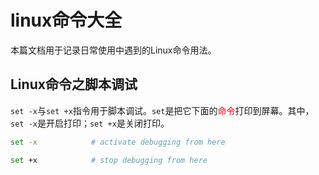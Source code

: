 # linux命令大全
本篇文档用于记录日常使用中遇到的Linux命令用法。

## Linux命令之脚本调试
`set -x`与`set +x`指令用于脚本调试。`set`是把它下面的<font color=red>命令</font>打印到屏幕。其中，`set -x`是开启打印；`set +x`是关闭打印。
```bash
set -x            # activate debugging from here

set +x            # stop debugging from here
```